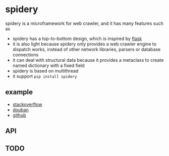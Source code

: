 # spidery

spidery is a microframework for web crawler, and it has many features such as
- spidery has a top-to-bottom design, which is inspired by [flask](https://github.com/pallets/flask)
- it is also light because spidery only provides a web crawler engine to dispatch works, instead of other network libraries, parsers or database connections 
- it can deal with structural data because it provides a metaclass to create named dictionary with a fixed field
- spidery is based on multithread
- it support `pip install spidery`

## example

- [stackoverflow](https://github.com/For-Human/spidery/example/stackoverflow.py)
- [douban](https://github.com/For-Human/spidery/example/douban.py)
- [github](https://github.com/For-Human/spidery/example/github.py)

## API

## TODO